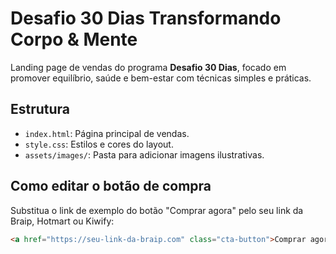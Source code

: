# Desafio 30 Dias Transformando Corpo & Mente

Landing page de vendas do programa **Desafio 30 Dias**, focado em promover equilíbrio, saúde e bem-estar com técnicas simples e práticas.

## Estrutura
- `index.html`: Página principal de vendas.
- `style.css`: Estilos e cores do layout.
- `assets/images/`: Pasta para adicionar imagens ilustrativas.

## Como editar o botão de compra
Substitua o link de exemplo do botão "Comprar agora" pelo seu link da Braip, Hotmart ou Kiwify:

```html
<a href="https://seu-link-da-braip.com" class="cta-button">Comprar agora</a>
```
